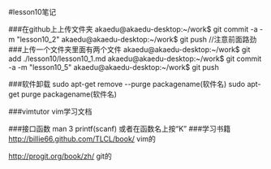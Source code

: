 #lesson10笔记

###在github上上传文件夹
    akaedu@akaedu-desktop:~/work$ git commit -a -m "lesson10_2"
    akaedu@akaedu-desktop:~/work$ git push //注意前面路劲
###上传一个文件夹里面有两个文件
    akaedu@akaedu-desktop:~/work$ git add ./lesson10/lesson10_1.md
    akaedu@akaedu-desktop:~/work$ git commit -a -m "lesson10_5"
    akaedu@akaedu-desktop:~/work$ git push

###软件卸载
    sudo apt-get remove --purge packagename(软件名)
    sudo apt-get purge packagename(软件名)

###vimtutor vim学习文档

###接口函数
    man 3 printf(scanf)  或者在函数名上按“K”
###学习书籍
http://billie66.github.com/TLCL/book/    vim的

http://progit.org/book/zh/               git的
